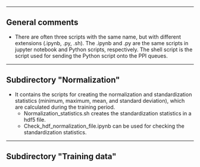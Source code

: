 --------------------------------------
General comments
--------------------------------------

- There are often three scripts with the same name, but with different extensions (.ipynb, .py, .sh). The .ipynb and .py are the same scripts in jupyter notebook and Python scripts, respectively. The shell script is the script used for sending the Python script onto the PPI queues.

--------------------------------------
Subdirectory "Normalization"
--------------------------------------

- It contains the scripts for creating the normalization and standardization statistics (minimum, maximum, mean, and standard deviation), which are calculated during the training period. 
	- Normalization_statistics.sh creates the standardization statistics in a hdf5 file.
	- Check_hdf_normalization_file.ipynb can be used for checking the standardization statistics.

--------------------------------------
Subdirectory "Training data"
--------------------------------------
